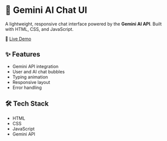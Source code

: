 # 💬 Gemini AI Chat UI

A lightweight, responsive chat interface powered by the **Gemini AI API**. Built with HTML, CSS, and JavaScript.

🔗 [Live Demo](https://gemini-ai-chat-511.netlify.app)

## ✨ Features
- Gemini API integration  
- User and AI chat bubbles  
- Typing animation  
- Responsive layout  
- Error handling  

## 🛠 Tech Stack
- HTML  
- CSS  
- JavaScript  
- Gemini API  
